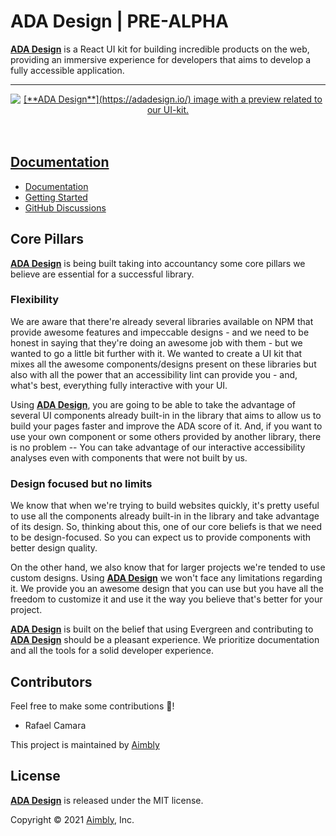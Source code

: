 # ADA Design | PRE-ALPHA

[**ADA Design**](https://adadesign.io/) is a React UI kit for building incredible products on the web, providing an immersive experience for developers that aims to develop a fully accessible application.

---

<div align="center">
  <a href="https://evergreen.segment.com/">
    <img src="https://i.imgur.com/3z3QHag.png" alt="[**ADA Design**](https://adadesign.io/) image with a preview related to our UI-kit.">
	<br>
  <br>
  <br>
</div>

## Documentation

- [Documentation](https://adadesign.io/)
- [Getting Started](https://adadesign.io/docs/getting-started)
- [GitHub Discussions](https://github.com/aimbly/ada-design-doc/discussions)

## Core Pillars

[**ADA Design**](https://adadesign.io/) is being built taking into accountancy some core pillars we believe are essential for a successful library.

### Flexibility

We are aware that there're already several libraries available on NPM that provide awesome features and impeccable designs - and we need to be honest in saying that they're doing an awesome job with them - but we wanted to go a little bit further with it. We wanted to create a UI kit that mixes all the awesome components/designs present on these libraries but also with all the power that an accessibility lint can provide you - and, what's best, everything fully interactive with your UI.

Using [**ADA Design**](https://adadesign.io/), you are going to be able to take the advantage of several UI components already built-in in the library that aims to allow us to build your pages faster and improve the ADA score of it. And, if you want to use your own component or some others provided by another library, there is no problem -- You can take advantage of our interactive accessibility analyses even with components that were not built by us.

### Design focused but no limits

We know that when we're trying to build websites quickly, it's pretty useful to use all the components already built-in in the library and take advantage of its design. So, thinking about this, one of our core beliefs is that we need to be design-focused. So you can expect us to provide components with better design quality.

On the other hand, we also know that for larger projects we're tended to use custom designs. Using [**ADA Design**](https://adadesign.io/) we won't face any limitations regarding it. We provide you an awesome design that you can use but you have all the freedom to customize it and use it the way you believe that's better for your project.

[**ADA Design**](https://adadesign.io/) is built on the belief that using Evergreen and contributing to [**ADA Design**](https://adadesign.io/) should be a pleasant experience. We prioritize documentation and all the tools for a solid developer experience.

## Contributors

Feel free to make some contributions 🏅!

- Rafael Camara

This project is maintained by [Aimbly](https://github.com/aimbly)

## License

[**ADA Design**](https://adadesign.io/) is released under the MIT license.

Copyright © 2021 [Aimbly](https://github.com/aimbly), Inc.
